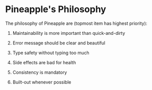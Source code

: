 # Pineapple's Philosophy

The philosophy of Pineapple are (topmost item has highest priority):

1. Maintainability is more important than quick-and-dirty

2. Error message should be clear and beautiful 

3. Type safety without typing too much

4. Side effects are bad for health

5. Consistency is mandatory

6. Built-out whenever possible 